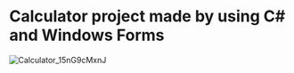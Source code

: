 # Calculator project made by using C# and Windows Forms

![Calculator_15nG9cMxnJ](https://user-images.githubusercontent.com/91478447/220352802-2a89399a-d12b-4c3c-bf13-05d5b4d368a7.png)
